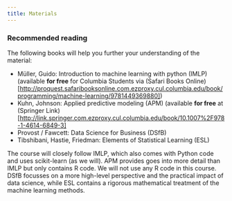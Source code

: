 ```yaml
---
title: Materials
---
```

### Recommended reading
The following books will help you further your understanding of the material:

- Müller, Guido: Introduction to machine learning with python (IMLP) (available
  **for free** for Columbia Students via
(Safari Books Online)[http://proquest.safaribooksonline.com.ezproxy.cul.columbia.edu/book/programming/machine-learning/9781449369880])
- Kuhn, Johnson: Applied predictive modeling (APM) (available **for free** at (Springer Link)[http://link.springer.com.ezproxy.cul.columbia.edu/book/10.1007%2F978-1-4614-6849-3]
- Provost / Fawcett: Data Science for Business (DSfB)
- Tibshibani, Hastie, Friedman: Elements of Statistical Learning (ESL)

The course will closely follow IMLP, which also comes with Python code and uses
scikit-learn (as we will). APM provides goes into more detail than IMLP but
only contains R code. We will not use any R code in this course. DSfB focusses
on a more high-level perspective and the practical impact of data science,
while ESL contains a rigorous mathematical treatment of the machine learning
methods.
